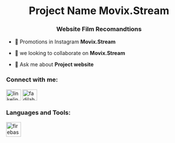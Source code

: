 <h1 align="center">Project Name Movix.Stream</h1>
<h3 align="center">Website Film Recomandtions</h3>

- 🔭 Promotions in Instagram **Movix.Stream**

- 👯 we looking to collaborate on **Movix.Stream**

- 💬 Ask me about **Project website**

<h3 align="left">Connect with me:</h3>
<p align="left">
<a href="https://linkedin.com/in/linkelind : www.linkedin.com/in/fadilah-inayat-ali-699467288" target="blank"><img align="center" src="https://raw.githubusercontent.com/rahuldkjain/github-profile-readme-generator/master/src/images/icons/Social/linked-in-alt.svg" alt="linkelind : www.linkedin.com/in/fadilah-inayat-ali-699467288" height="30" width="40" /></a>
<a href="https://www.youtube.com/c/fadilah ali" target="blank"><img align="center" src="https://raw.githubusercontent.com/rahuldkjain/github-profile-readme-generator/master/src/images/icons/Social/youtube.svg" alt="fadilah ali" height="30" width="40" /></a>
</p>

<h3 align="left">Languages and Tools:</h3>
<p align="left"> <a href="https://firebase.google.com/" target="_blank" rel="noreferrer"> <img src="https://www.vectorlogo.zone/logos/firebase/firebase-icon.svg" alt="firebase" width="40" height="40"/> </a> </p>
